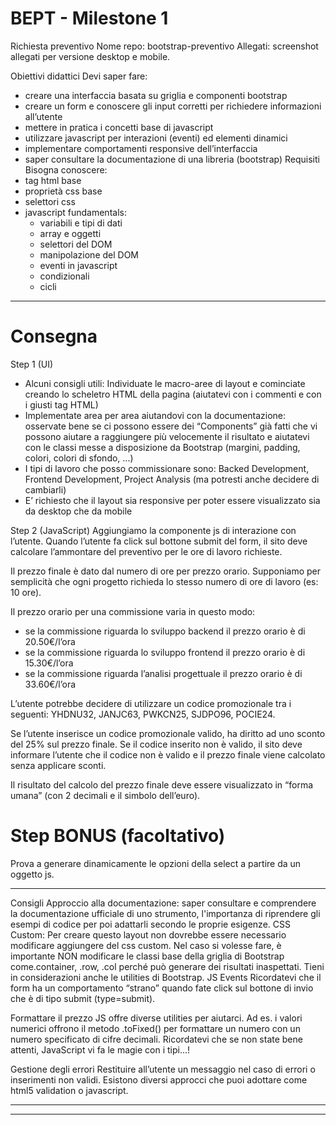 # BEPT - Milestone 1

Richiesta preventivo
Nome repo: bootstrap-preventivo
Allegati: screenshot allegati per versione desktop e mobile.

Obiettivi didattici
Devi saper fare:

- creare una interfaccia basata su griglia e componenti bootstrap
- creare un form e conoscere gli input corretti per richiedere informazioni all’utente
- mettere in pratica i concetti base di javascript
- utilizzare javascript per interazioni (eventi) ed elementi dinamici
- implementare comportamenti responsive dell’interfaccia
- saper consultare la documentazione di una libreria (bootstrap)
  Requisiti
  Bisogna conoscere:
- tag html base
- proprietà css base
- selettori css
- javascript fundamentals:
  - variabili e tipi di dati
  - array e oggetti
  - selettori del DOM
  - manipolazione del DOM
  - eventi in javascript
  - condizionali
  - cicli

---

# Consegna

Step 1 (UI)

- Alcuni consigli utili:
  Individuate le macro-aree di layout e cominciate creando lo scheletro HTML della pagina (aiutatevi con i commenti <!-- --> e con i giusti tag HTML)
- Implementate area per area aiutandovi con la documentazione: osservate bene se ci possono essere dei “Components” già fatti che vi possono aiutare a raggiungere più velocemente il risultato e aiutatevi con le classi messe a disposizione da Bootstrap (margini, padding, colori, colori di sfondo, ...)
- I tipi di lavoro che posso commissionare sono: Backed Development, Frontend Development, Project Analysis (ma potresti anche decidere di cambiarli)
- E’ richiesto che il layout sia responsive per poter essere visualizzato sia da desktop che da mobile

Step 2 (JavaScript)
Aggiungiamo la componente js di interazione con l’utente.
Quando l’utente fa click sul bottone submit del form, il sito deve calcolare l’ammontare del preventivo per le ore di lavoro richieste.

Il prezzo finale è dato dal numero di ore per prezzo orario. Supponiamo per semplicità che ogni progetto richieda lo stesso numero di ore di lavoro (es: 10 ore).

Il prezzo orario per una commissione varia in questo modo:

- se la commissione riguarda lo sviluppo backend il prezzo orario è di 20.50€/l’ora
- se la commissione riguarda lo sviluppo frontend il prezzo orario è di 15.30€/l’ora
- se la commissione riguarda l’analisi progettuale il prezzo orario è di 33.60€/l’ora

L’utente potrebbe decidere di utilizzare un codice promozionale tra i seguenti: YHDNU32, JANJC63, PWKCN25, SJDPO96, POCIE24.

Se l’utente inserisce un codice promozionale valido, ha diritto ad uno sconto del 25% sul prezzo finale. Se il codice inserito non è valido, il sito deve informare l’utente che il codice non è valido e il prezzo finale viene calcolato senza applicare sconti.

Il risultato del calcolo del prezzo finale deve essere visualizzato in “forma umana” (con 2 decimali e il simbolo dell’euro).

# Step BONUS (facoltativo)

Prova a generare dinamicamente le opzioni della select a partire da un oggetto js.

---

Consigli
Approccio alla documentazione: saper consultare e comprendere la documentazione ufficiale di uno strumento, l'importanza di riprendere gli esempi di codice per poi adattarli secondo le proprie esigenze.
CSS Custom: Per creare questo layout non dovrebbe essere necessario modificare aggiungere del css custom. Nel caso si volesse fare, è importante NON modificare le classi base della griglia di Bootstrap come.container, .row, .col perché può generare dei risultati inaspettati. Tieni in considerazioni anche le utilities di Bootstrap.
JS Events
Ricordatevi che il form ha un comportamento “strano” quando fate click sul bottone di invio che è di tipo submit (type=submit).

Formattare il prezzo
JS offre diverse utilities per aiutarci. Ad es. i valori numerici offrono il metodo .toFixed() per formattare un numero con un numero specificato di cifre decimali. Ricordatevi che se non state bene attenti, JavaScript vi fa le magie con i tipi…!

Gestione degli errori
Restituire all’utente un messaggio nel caso di errori o inserimenti non validi. Esistono diversi approcci che puoi adottare come html5 validation o javascript.

---

---
